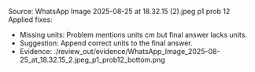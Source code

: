 Source: WhatsApp Image 2025-08-25 at 18.32.15 (2).jpeg p1 prob 12
Applied fixes:
- Missing units: Problem mentions units cm but final answer lacks units.
- Suggestion: Append correct units to the final answer.
- Evidence: ./review_out/evidence/WhatsApp_Image_2025-08-25_at_18.32.15_2.jpeg_p1_prob12_bottom.png